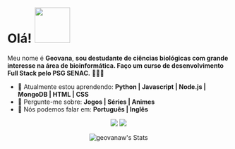  #  Olá! <img src="https://media.tenor.com/E9uvclS3WnAAAAAC/bojji-kage.gif" width="80px">

Meu nome é <strong>Geovana</strong>, <strong>sou destudante de ciências biológicas com grande interesse na área de bioinformática. Faço um curso de desenvolvimento Full Stack pelo PSG SENAC.</strong> 👨🏻‍💻 

- 🚀 Atualmente estou aprendendo: <strong>Python | Javascript | Node.js | MongoDB | HTML | CSS </strong> 
- 💬 Pergunte-me sobre: <strong>Jogos | Séries | Animes</strong>
- 📣 Nós podemos falar em: <strong>Português | Inglês</strong>

<div align="center">
  
  <a href="mailto:geovana.willyna@gmail.com" alt="Gmail">
    <img src="https://img.shields.io/badge/-Gmail-FF0000?style=flat-square&labelColor=FF0000&logo=gmail&logoColor=white&link=geovana.willyna@gmail.com"/></a>

  <a href="https://www.linkedin.com/in/geovanawlima/" alt="Linkedin">
    <img src="https://img.shields.io/badge/-Linkedin-0e76a8?style=flat-square&logo=Linkedin&logoColor=white&link=https://www.linkedin.com/in/geovanawlima/" /></a>
  
 ![geovanaw's Stats](https://github-readme-stats-sigma-five.vercel.app/api?username=geovanaw&theme=tokyonight&show_icons=true&hide_border=true&count_private=true)
 
</div>
